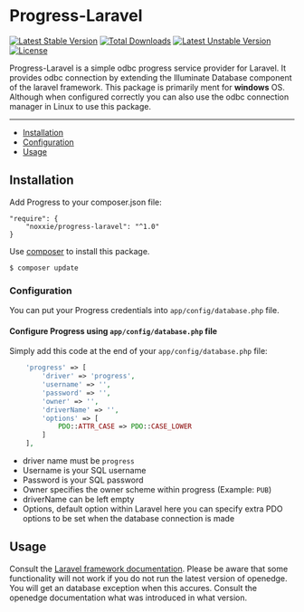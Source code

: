 # Progress-Laravel
[![Latest Stable Version](https://poser.pugx.org/noxxie/progress/v/stable)](https://packagist.org/packages/noxxie/progress)
[![Total Downloads](https://poser.pugx.org/noxxie/progress/downloads)](https://packagist.org/packages/noxxie/progress)
[![Latest Unstable Version](https://poser.pugx.org/noxxie/progress/v/unstable)](https://packagist.org/packages/noxxie/progress)
[![License](https://poser.pugx.org/noxxie/progress/license)](https://packagist.org/packages/noxxie/progress)

Progress-Laravel is a simple odbc progress service provider for Laravel. It provides odbc connection by extending the Illuminate Database component of the laravel framework. This package is primarily ment for **windows** OS. Although when configured correctly you can also use the odbc connection manager in Linux to use this package.

---

- [Installation](#installation)
- [Configuration](#configuration)
- [Usage](#usage)

## Installation
Add Progress to your composer.json file:
```
"require": {
    "noxxie/progress-laravel": "^1.0"
}
```
Use [composer](http://getcomposer.org) to install this package.
```
$ composer update
```

### Configuration
You can put your Progress credentials into ``app/config/database.php`` file.

#### Configure Progress using ``app/config/database.php`` file
Simply add this code at the end of your ``app/config/database.php`` file:

```php
    'progress' => [
        'driver' => 'progress',
        'username' => '',
        'password' => '',
        'owner' => '',
        'driverName' => '',
        'options' => [
            PDO::ATTR_CASE => PDO::CASE_LOWER
        ]
    ],
```

- driver name must be `progress`
- Username is your SQL username
- Password is your SQL password
- Owner specifies the owner scheme within progress (Example: `PUB`)
- driverName can be left empty
- Options, default option within Laravel here you can specify extra PDO options to be set when the database connection is made

## Usage

Consult the [Laravel framework documentation](http://laravel.com/docs). Please be aware that some functionality will not work if you do not run the latest version of openedge. You will get an database exception when this accures. Consult the openedge documentation what was introduced in what version.